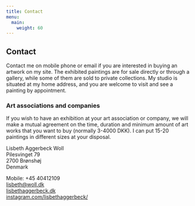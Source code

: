```yaml
---
title: Contact
menu:
  main:
    weight: 60
---
```


## Contact

Contact me on mobile phone or email if you are interested in buying an artwork on my site. The exhibited paintings are for sale directly or through a gallery, while some of them are sold to private collections. My studio is situated at my home address, and you are welcome to visit and see a painting by appointment.

### Art associations and companies

If you wish to have an exhibition at your art association or company, we will make a mutual agreement on the time, duration and minimum amount of art works that you want to buy (normally 3-4000 DKK). I can put 15-20 paintings in different sizes at your disposal.

  


Lisbeth Aggerbeck Woll  
Pilesvinget 79  
2700 Brønshøj  
Denmark

Mobile: +45 40412109  
lisbeth@woll.dk  
[lisbethaggerbeck.dk](https://lisbethaggerbeck.dk)  
[instagram.com/lisbethaggerbeck/](https://instagram.com/lisbethaggerbeck/)
